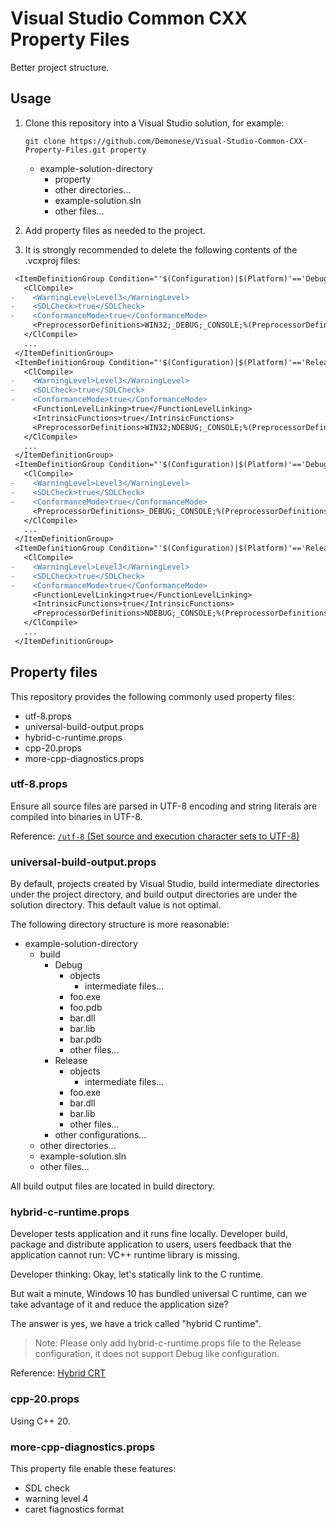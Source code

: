 # Visual Studio Common CXX Property Files

Better project structure.

## Usage

1. Clone this repository into a Visual Studio solution, for example:

    ```batch
    git clone https://github.com/Demonese/Visual-Studio-Common-CXX-Property-Files.git property
    ```

    * example-solution-directory
        * property
        * other directories...
        * example-solution.sln
        * other files...

2. Add property files as needed to the project.

3. It is strongly recommended to delete the following contents of the .vcxproj files:

```diff
 <ItemDefinitionGroup Condition="'$(Configuration)|$(Platform)'=='Debug|Win32'">
   <ClCompile>
-    <WarningLevel>Level3</WarningLevel>
-    <SDLCheck>true</SDLCheck>
-    <ConformanceMode>true</ConformanceMode>
     <PreprocessorDefinitions>WIN32;_DEBUG;_CONSOLE;%(PreprocessorDefinitions)</PreprocessorDefinitions>
   </ClCompile>
   ...
 </ItemDefinitionGroup>
 <ItemDefinitionGroup Condition="'$(Configuration)|$(Platform)'=='Release|Win32'">
   <ClCompile>
-    <WarningLevel>Level3</WarningLevel>
-    <SDLCheck>true</SDLCheck>
-    <ConformanceMode>true</ConformanceMode>
     <FunctionLevelLinking>true</FunctionLevelLinking>
     <IntrinsicFunctions>true</IntrinsicFunctions>
     <PreprocessorDefinitions>WIN32;NDEBUG;_CONSOLE;%(PreprocessorDefinitions)</PreprocessorDefinitions>
   </ClCompile>
   ...
 </ItemDefinitionGroup>
 <ItemDefinitionGroup Condition="'$(Configuration)|$(Platform)'=='Debug|x64'">
   <ClCompile>
-    <WarningLevel>Level3</WarningLevel>
-    <SDLCheck>true</SDLCheck>
-    <ConformanceMode>true</ConformanceMode>
     <PreprocessorDefinitions>_DEBUG;_CONSOLE;%(PreprocessorDefinitions)</PreprocessorDefinitions>
   </ClCompile>
   ...
 </ItemDefinitionGroup>
 <ItemDefinitionGroup Condition="'$(Configuration)|$(Platform)'=='Release|x64'">
   <ClCompile>
-    <WarningLevel>Level3</WarningLevel>
-    <SDLCheck>true</SDLCheck>
-    <ConformanceMode>true</ConformanceMode>
     <FunctionLevelLinking>true</FunctionLevelLinking>
     <IntrinsicFunctions>true</IntrinsicFunctions>
     <PreprocessorDefinitions>NDEBUG;_CONSOLE;%(PreprocessorDefinitions)</PreprocessorDefinitions>
   </ClCompile>
   ...
 </ItemDefinitionGroup>
```

## Property files

This repository provides the following commonly used property files:

* utf-8.props
* universal-build-output.props
* hybrid-c-runtime.props
* cpp-20.props
* more-cpp-diagnostics.props

### utf-8.props

Ensure all source files are parsed in UTF-8 encoding and string literals are compiled into binaries in UTF-8.

Reference: [`/utf-8` (Set source and execution character sets to UTF-8)](https://learn.microsoft.com/en-us/cpp/build/reference/utf-8-set-source-and-executable-character-sets-to-utf-8?view=msvc-170)

### universal-build-output.props

By default, projects created by Visual Studio, build intermediate directories under the project directory, and build output directories are under the solution directory. This default value is not optimal.

The following directory structure is more reasonable:

* example-solution-directory
    * build
        * Debug
            * objects
                * intermediate files...
            * foo.exe
            * foo.pdb
            * bar.dll
            * bar.lib
            * bar.pdb
            * other files...
        * Release
            * objects
                * intermediate files...
            * foo.exe
            * bar.dll
            * bar.lib
            * other files...
        * other configurations...
    * other directories...
    * example-solution.sln
    * other files...

All build output files are located in build directory.

### hybrid-c-runtime.props

Developer tests application and it runs fine locally. Developer build, package and distribute application to users, users feedback that the application cannot run: VC++ runtime library is missing.

Developer thinking: Okay, let's statically link to the C runtime.

But wait a minute, Windows 10 has bundled universal C runtime, can we take advantage of it and reduce the application size?

The answer is yes, we have a trick called "hybrid C runtime".

> Note: Please only add hybrid-c-runtime.props file to the Release configuration, it does not support Debug like configuration.

Reference: [Hybrid CRT](https://github.com/microsoft/WindowsAppSDK/blob/main/docs/Coding-Guidelines/HybridCRT.md)

### cpp-20.props

Using C++ 20.

### more-cpp-diagnostics.props

This property file enable these features:

* SDL check
* warning level 4
* caret fiagnostics format
